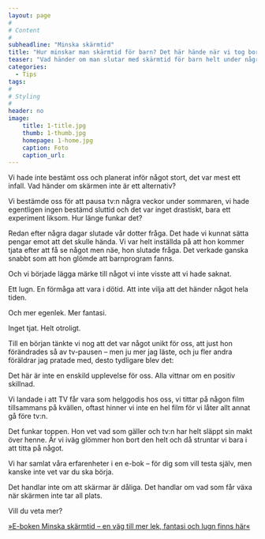 ```yaml
---
layout: page
#
# Content
#
subheadline: "Minska skärmtid"
title: "Hur minskar man skärmtid för barn? Det här hände när vi tog bort tv:n i fyra veckor."
teaser: "Vad händer om man slutar med skärmtid för barn helt under några veckor? För vår familj blev det början på något större – och lugnare."
categories:
  - Tips
tags:
#
# Styling
#
header: no
image:
    title: 1-title.jpg
    thumb: 1-thumb.jpg
    homepage: 1-home.jpg
    caption: Foto
    caption_url: 
---
```

Vi hade inte bestämt oss och planerat inför något stort, det var mest ett infall. 
Vad händer om skärmen inte är ett alternativ?

Vi bestämde oss för att pausa tv:n några veckor under sommaren, vi hade egentligen ingen bestämd sluttid och det var inget drastiskt, bara ett experiment liksom. Hur länge funkar det?

Redan efter några dagar slutade vår dotter fråga. Det hade vi kunnat sätta pengar emot att det skulle hända. Vi var helt inställda på att hon kommer tjata efter att få se något men näe, hon slutade fråga. Det verkade ganska snabbt som att hon glömde att barnprogram fanns.

Och vi började lägga märke till något vi inte visste att vi hade saknat.

Ett lugn. En förmåga att vara i dötid. Att inte vilja att det händer något hela tiden.

Och mer egenlek. Mer fantasi.

Inget tjat. Helt otroligt. 

Till en början tänkte vi nog att det var något unikt för oss, att just hon förändrades så av tv-pausen – men ju mer jag läste, och ju fler andra föräldrar jag pratade med, desto tydligare blev det: 

Det här är inte en enskild upplevelse för oss. Alla vittnar om en positiv skillnad.

Vi landade i att TV får vara som helggodis hos oss, vi tittar på någon film tillsammans på kvällen, oftast hinner vi inte en hel film för vi låter allt annat gå före tv:n. 

Det funkar toppen. Hon vet vad som gäller och tv:n har helt släppt sin makt över henne. Är vi iväg glömmer hon bort den helt och då struntar vi bara i att titta på något. 

Vi har samlat våra erfarenheter i en e-bok – för dig som vill testa själv, men kanske inte vet var du ska börja.

Det handlar inte om att skärmar är dåliga. Det handlar om vad som får växa när skärmen inte tar all plats.

Vill du veta mer?

[»E-boken Minska skärmtid – en väg till mer lek, fantasi och lugn finns här«][1]


 [1]: https://enhandbok.store/